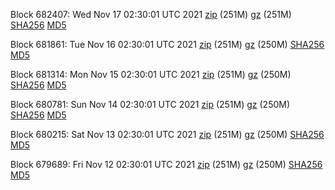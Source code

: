 Block 682407: Wed Nov 17 02:30:01 UTC 2021 [zip](https://files.01coin.io/mainnet/2021-11-17/bootstrap.dat.zip) (251M) [gz](https://files.01coin.io/mainnet/2021-11-17/bootstrap.dat.tar.gz) (251M) [SHA256](https://files.01coin.io/mainnet/2021-11-17/sha256.txt) [MD5](https://files.01coin.io/mainnet/2021-11-17/md5.txt)

Block 681861: Tue Nov 16 02:30:01 UTC 2021 [zip](https://files.01coin.io/mainnet/2021-11-16/bootstrap.dat.zip) (251M) [gz](https://files.01coin.io/mainnet/2021-11-16/bootstrap.dat.tar.gz) (250M) [SHA256](https://files.01coin.io/mainnet/2021-11-16/sha256.txt) [MD5](https://files.01coin.io/mainnet/2021-11-16/md5.txt)

Block 681314: Mon Nov 15 02:30:01 UTC 2021 [zip](https://files.01coin.io/mainnet/2021-11-15/bootstrap.dat.zip) (251M) [gz](https://files.01coin.io/mainnet/2021-11-15/bootstrap.dat.tar.gz) (250M) [SHA256](https://files.01coin.io/mainnet/2021-11-15/sha256.txt) [MD5](https://files.01coin.io/mainnet/2021-11-15/md5.txt)

Block 680781: Sun Nov 14 02:30:01 UTC 2021 [zip](https://files.01coin.io/mainnet/2021-11-14/bootstrap.dat.zip) (251M) [gz](https://files.01coin.io/mainnet/2021-11-14/bootstrap.dat.tar.gz) (250M) [SHA256](https://files.01coin.io/mainnet/2021-11-14/sha256.txt) [MD5](https://files.01coin.io/mainnet/2021-11-14/md5.txt)

Block 680215: Sat Nov 13 02:30:01 UTC 2021 [zip](https://files.01coin.io/mainnet/2021-11-13/bootstrap.dat.zip) (251M) [gz](https://files.01coin.io/mainnet/2021-11-13/bootstrap.dat.tar.gz) (250M) [SHA256](https://files.01coin.io/mainnet/2021-11-13/sha256.txt) [MD5](https://files.01coin.io/mainnet/2021-11-13/md5.txt)

Block 679689: Fri Nov 12 02:30:01 UTC 2021 [zip](https://files.01coin.io/mainnet/2021-11-12/bootstrap.dat.zip) (251M) [gz](https://files.01coin.io/mainnet/2021-11-12/bootstrap.dat.tar.gz) (250M) [SHA256](https://files.01coin.io/mainnet/2021-11-12/sha256.txt) [MD5](https://files.01coin.io/mainnet/2021-11-12/md5.txt)
